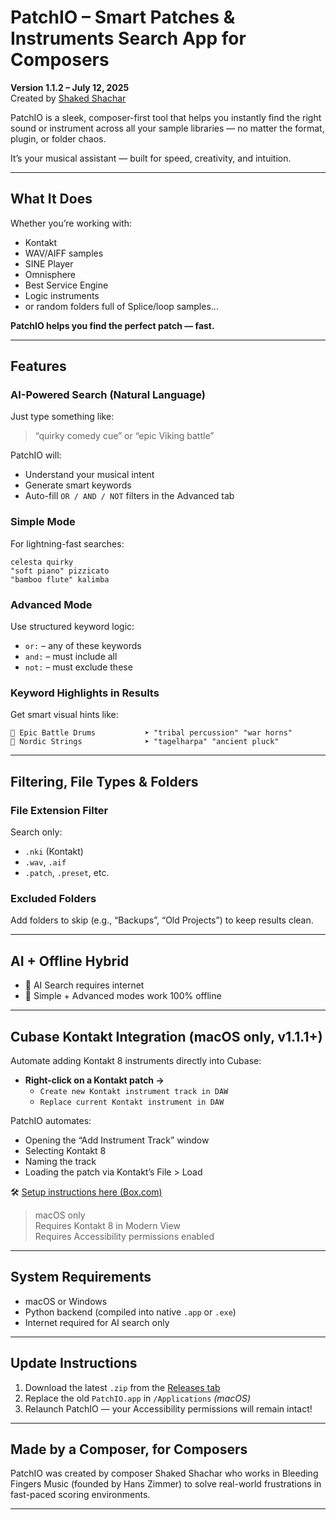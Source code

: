 # PatchIO – Smart Patches & Instruments Search App for Composers

**Version 1.1.2 – July 12, 2025**  
Created by [Shaked Shachar](https://www.shaked-music.com)

PatchIO is a sleek, composer-first tool that helps you instantly find the right sound or instrument across all your sample libraries — no matter the format, plugin, or folder chaos.

It’s your musical assistant — built for speed, creativity, and intuition.

---

## What It Does

Whether you’re working with:
-  Kontakt
-  WAV/AIFF samples
-  SINE Player
-  Omnisphere
-  Best Service Engine
-  Logic instruments
-  or random folders full of Splice/loop samples...

**PatchIO helps you find the perfect patch — fast.**

---

## Features

### AI-Powered Search (Natural Language)
Just type something like:

> “quirky comedy cue” or “epic Viking battle”

PatchIO will:
- Understand your musical intent
- Generate smart keywords
- Auto-fill `OR / AND / NOT` filters in the Advanced tab

### Simple Mode
For lightning-fast searches:
```plaintext
celesta quirky
"soft piano" pizzicato
"bamboo flute" kalimba
```

### Advanced Mode
Use structured keyword logic:
- `or:` – any of these keywords
- `and:` – must include all
- `not:` – must exclude these

### Keyword Highlights in Results
Get smart visual hints like:
```
📁 Epic Battle Drums           ➤ "tribal percussion" "war horns"
📁 Nordic Strings              ➤ "tagelharpa" "ancient pluck"
```

---

## Filtering, File Types & Folders

### File Extension Filter
Search only:
- `.nki` (Kontakt)
- `.wav`, `.aif`
- `.patch`, `.preset`, etc.

### Excluded Folders
Add folders to skip (e.g., “Backups”, “Old Projects”) to keep results clean.

---

## AI + Offline Hybrid
- 🧠 AI Search requires internet
- 🔌 Simple + Advanced modes work 100% offline

---

## Cubase Kontakt Integration (macOS only, v1.1.1+)

Automate adding Kontakt 8 instruments directly into Cubase:

- **Right-click on a Kontakt patch →**
  - `Create new Kontakt instrument track in DAW`
  - `Replace current Kontakt instrument in DAW`

PatchIO automates:
- Opening the “Add Instrument Track” window
- Selecting Kontakt 8
- Naming the track
- Loading the patch via Kontakt’s File > Load

🛠 [Setup instructions here (Box.com)](https://app.box.com/s/ton8i1f3ygrf1pmuqcy9cgmptzoe6lwh)

>  macOS only  
>  Requires Kontakt 8 in Modern View  
>  Requires Accessibility permissions enabled  

---

## System Requirements

- macOS or Windows
- Python backend (compiled into native `.app` or `.exe`)
- Internet required for AI search only

---

## Update Instructions

1. Download the latest `.zip` from the [Releases tab](https://github.com/yourusername/patchio-updates/releases)
2. Replace the old `PatchIO.app` in `/Applications` *(macOS)*
3. Relaunch PatchIO — your Accessibility permissions will remain intact!

---

## Made by a Composer, for Composers

PatchIO was created by composer Shaked Shachar who works in Bleeding Fingers Music (founded by Hans Zimmer) to solve real-world frustrations in fast-paced scoring environments.

---
